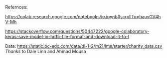 Refernces:

https://colab.research.google.com/notebooks/io.ipynb#scrollTo=hauvGV4hV-Mh

https://stackoverflow.com/questions/50447222/google-colaboratory-keras-save-model-in-hdf5-file-format-and-download-it-to-l

Data: https://static.bc-edx.com/data/dl-1-2/m21/lms/starter/charity_data.csv
*Thanks* to Dale Linn and Ahmad Mousa
